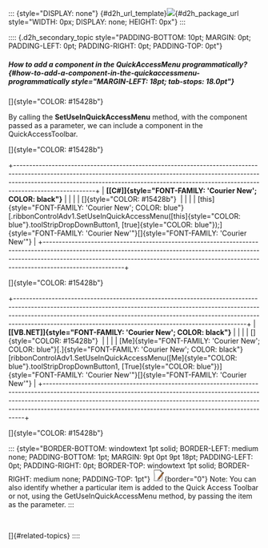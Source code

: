 ::: {style="DISPLAY: none"}
[](ms-xhelp:///?Id=d2h_url_template){#d2h_url_template}![](!package_url!){#d2h_package_url style="WIDTH: 0px; DISPLAY: none; HEIGHT: 0px"}
:::

:::: {.d2h_secondary_topic style="PADDING-BOTTOM: 10pt; MARGIN: 0pt; PADDING-LEFT: 0pt; PADDING-RIGHT: 0pt; PADDING-TOP: 0pt"}
##### How to add a component in the QuickAccessMenu programmatically? {#how-to-add-a-component-in-the-quickaccessmenu-programmatically style="MARGIN-LEFT: 18pt; tab-stops: 18.0pt"}

[]{style="COLOR: #15428b"} 

By calling the **SetUseInQuickAccessMenu** method, with the component passed as a parameter, we can include a component in the QuickAccessToolbar.

[]{style="COLOR: #15428b"} 

+-------------------------------------------------------------------------------------------------------------------------------------------------------------------------------------------------------------------------------------------------------------------+
| **[\[C#\]]{style="FONT-FAMILY: 'Courier New'; COLOR: black"}**                                                                                                                                                                                                    |
|                                                                                                                                                                                                                                                                   |
| []{style="COLOR: #15428b"}                                                                                                                                                                                                                                        |
|                                                                                                                                                                                                                                                                   |
| [this]{style="FONT-FAMILY: 'Courier New'; COLOR: blue"}[.ribbonControlAdv1.SetUseInQuickAccessMenu([this]{style="COLOR: blue"}.toolStripDropDownButton1, [true]{style="COLOR: blue"});]{style="FONT-FAMILY: 'Courier New'"}[]{style="FONT-FAMILY: 'Courier New'"} |
+-------------------------------------------------------------------------------------------------------------------------------------------------------------------------------------------------------------------------------------------------------------------+

[]{style="COLOR: #15428b"} 

+------------------------------------------------------------------------------------------------------------------------------------------------------------------------------------------------------------------------------------------------------------------------------------------------------------------+
| **[\[VB.NET\]]{style="FONT-FAMILY: 'Courier New'; COLOR: black"}**                                                                                                                                                                                                                                               |
|                                                                                                                                                                                                                                                                                                                  |
| []{style="COLOR: #15428b"}                                                                                                                                                                                                                                                                                       |
|                                                                                                                                                                                                                                                                                                                  |
| [Me]{style="FONT-FAMILY: 'Courier New'; COLOR: blue"}[.]{style="FONT-FAMILY: 'Courier New'; COLOR: black"}[ribbonControlAdv1.SetUseInQuickAccessMenu([Me]{style="COLOR: blue"}.toolStripDropDownButton1, [True]{style="COLOR: blue"})]{style="FONT-FAMILY: 'Courier New'"}[]{style="FONT-FAMILY: 'Courier New'"} |
+------------------------------------------------------------------------------------------------------------------------------------------------------------------------------------------------------------------------------------------------------------------------------------------------------------------+

[]{style="COLOR: #15428b"} 

::: {style="BORDER-BOTTOM: windowtext 1pt solid; BORDER-LEFT: medium none; PADDING-BOTTOM: 1pt; MARGIN: 9pt 0pt 9pt 18pt; PADDING-LEFT: 0pt; PADDING-RIGHT: 0pt; BORDER-TOP: windowtext 1pt solid; BORDER-RIGHT: medium none; PADDING-TOP: 1pt"}
![](ImagesExt/image76_1.jpg){border="0"} Note: You can also identify whether a particular item is added to the Quick Access Toolbar or not, using the GetUseInQuickAccessMenu method, by passing the item as the parameter.
:::

 

[]{#related-topics}
::::
